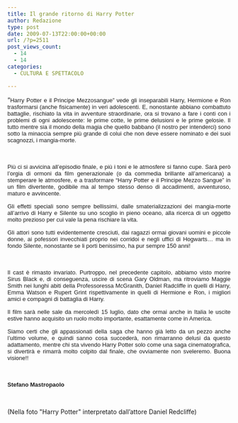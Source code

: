 ```yaml
---
title: Il grande ritorno di Harry Potter
author: Redazione
type: post
date: 2009-07-13T22:00:00+00:00
url: /?p=2511
post_views_count:
  - 14
  - 14
categories:
  - CULTURA E SPETTACOLO

---
```

<p style="margin&#45;bottom: 0cm" align="justify">
  &ldquo;<font face="Tahoma, sans&#45;serif"><font size="2">Harry Potter e il Principe Mezzosangue&rdquo; vede gli inseparabili Harry, Hermione e Ron trasformarsi (anche fisicamente) in veri adolescenti. E, nonostante abbiano combattuto battaglie, rischiato la vita in avventure straordinarie, ora si trovano a fare i conti con i problemi di ogni adolescente: le prime cotte, le prime delusioni e le prime gelosie. Il tutto mentre sia il mondo della magia che quello babbano (il nostro per intenderci) sono sotto la minaccia sempre pi&ugrave; grande di colui che non deve essere nominato e dei suoi scagnozzi, i mangia&#45;morte. </font></font>
</p>

<p style="margin&#45;bottom: 0cm" align="justify">
  &nbsp;
</p>

<p style="margin&#45;bottom: 0cm" align="justify">
  <font face="Tahoma, sans&#45;serif"><font size="2">Pi&ugrave; ci si avvicina all&rsquo;episodio finale, e pi&ugrave; i toni e le atmosfere si fanno cupe. Sar&agrave; per&ograve; l&#8217;orgia di ormoni da film generazionale (o da commedia brillante all&#8217;americana) a stemperare le atmosfere, e a trasformare &ldquo;Harry Potter e il Principe Mezzo Sangue&rdquo; in un film divertente, godibile ma al tempo stesso denso di accadimenti, avventuroso, maturo e avvincente. </font></font>
</p>

<p style="margin&#45;bottom: 0cm" align="justify">
  <font face="Tahoma, sans&#45;serif"><font size="2">Gli effetti speciali sono sempre bellissimi, dalle smaterializzazioni dei mangia&#45;morte all&rsquo;arrivo di Harry e Silente su uno scoglio in pieno oceano, alla ricerca di un oggetto molto prezioso per cui vale la pena rischiare la vita. </font></font>
</p>

<p style="margin&#45;bottom: 0cm" align="justify">
  <font face="Tahoma, sans&#45;serif"><font size="2">Gli attori sono tutti evidentemente cresciuti, dai ragazzi ormai giovani uomini e piccole donne, ai pofessori invecchiati proprio nei corridoi e negli uffici di Hogwarts&#8230; ma in fondo Silente, nonostante se li porti benissimo, ha pur sempre 150 anni!</font></font>
</p>

<p style="margin&#45;bottom: 0cm" align="justify">
  &nbsp;
</p>

<p style="margin&#45;bottom: 0cm" align="justify">
  <font face="Tahoma, sans&#45;serif"><font size="2">Il cast &egrave; rimasto invariato. Purtroppo, nel precedente capitolo, abbiamo visto morire Sirus Black e, di conseguenza, uscire di scena Gary Oldman, ma ritroviamo Maggie Smith nei lunghi abiti della Professoressa McGranith, Daniel Radcliffe in quelli di Harry, Emma Watson e Rupert Grint rispettivamente in quelli di Hermione e Ron, i migliori amici e compagni di battaglia di Harry. </font></font>
</p>

<p style="margin&#45;bottom: 0cm" align="justify">
  <font face="Tahoma, sans&#45;serif"><font size="2">Il film sar&agrave; nelle sale da mercoled&igrave; 15 luglio, dato che ormai anche in Italia le uscite estive hanno acquisito un ruolo molto importante, esattamente come in America. </font></font>
</p>

<p style="margin&#45;bottom: 0cm" align="justify">
  <font face="Tahoma, sans&#45;serif"><font size="2">Siamo certi che gli appassionati della saga che hanno gi&agrave; letto da un pezzo anche l&rsquo;ultimo volume, e quindi sanno cosa succeder&agrave;, non rimarranno delusi da questo adattamento, mentre chi sta vivendo Harry Potter solo come una saga cinematografica, si divertir&agrave; e rimarr&agrave; molto colpito dal finale, che ovviamente non sveleremo. Buona visione!!</font></font>
</p>

<p style="margin&#45;bottom: 0cm" align="justify">
  &nbsp;
</p>

<p style="margin&#45;bottom: 0cm" align="justify">
  <font face="Tahoma, sans&#45;serif"><font size="2"><strong>Stefano Mastropaolo</strong></font></font>
</p>

<p style="margin&#45;bottom: 0cm" align="justify">
  &nbsp;
</p>

<p style="margin&#45;bottom: 0cm" align="justify">
  (Nella foto "Harry Potter" interpretato dall&#8217;attore Daniel Redcliffe)
</p>
